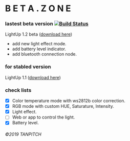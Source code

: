 # B E T A . Z O N E

### lastest beta version [![Build Status](https://travis-ci.org/TanPitch/Light-Up.svg?branch=Beta)](https://travis-ci.org/TanPitch/Light-Up)

LightUp 1.2 beta ([download here](https://github.com/TanPitch/Light-Up/releases/tag/beta))
* add new light effect mode.
* add battery level indicator.
* add bluetooth connection node.

### for stabled version
LightUp 1.1 ([download here](https://github.com/TanPitch/Light-Up/releases/tag/1.1))

### check lists

- [x] Color temperature mode with ws2812b color correction.
- [x] RGB mode with custom HUE, Saturature, Intensity.
- [X] Light effect.
- [ ] Web or app to control the light.
- [X] Battery level.

###### ©2019 TANPITCH
